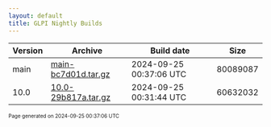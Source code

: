```yaml
---
layout: default
title: GLPI Nightly Builds
---
```


Version|Archive|Build date|Size
---|---|---|---
main|[main-bc7d01d.tar.gz](main-bc7d01d.tar.gz)|2024-09-25 00:37:06 UTC|80089087
10.0|[10.0-29b817a.tar.gz](10.0-29b817a.tar.gz)|2024-09-25 00:31:44 UTC|60632032

<font size="1">Page generated on 2024-09-25 00:37:06 UTC</font>
